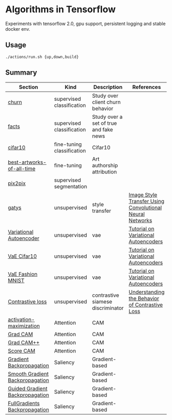 # Algorithms in Tensorflow

Experiments with tensorflow 2.0, gpu support,
persistent logging and stable docker env.

## Usage
```shell
./actions/run.sh {up,down,build}
```

## Summary

| Section | Kind | Description | References |
| --- | --- | --- | --- |
| [churn](notebooks/supervised/classification/churn) | supervised classification | Study over client churn behavior | |
| [facts](notebooks/supervised/classification/facts) | supervised classification | Study over a set of true and fake news | |
| [cifar10](notebooks/supervised/fine-tuning/cifar10) | fine-tuning classification | Cifar10 | |
| [best-artworks-of-all-time](notebooks/supervised/fine-tuning/best-artworks-of-all-time) | fine-tuning | Art authorship attribution | |
| [pix2pix](notebooks/supervised/segmentation/pix2pix.ipynb) | supervised segmentation | | |
| [gatys](notebooks/unsupervised/style-transfer/gatys.ipynb) | unsupervised | style transfer | [Image Style Transfer Using Convolutional Neural Networks](https://www.cv-foundation.org/openaccess/content_cvpr_2016/papers/Gatys_Image_Style_Transfer_CVPR_2016_paper.pdf) |
| [Variational Autoencoder](notebooks/unsupervised/variational-autoencoder/vae.ipynb) | unsupervised | vae | [Tutorial on Variational Autoencoders](https://arxiv.org/pdf/1606.05908.pdf) |
| [VaE Cifar10](notebooks/unsupervised/variational-autoencoder/vae-cifar10.ipynb) | unsupervised | vae | [Tutorial on Variational Autoencoders](https://arxiv.org/pdf/1606.05908.pdf) |
| [VaE Fashion MNIST](notebooks/unsupervised/variational-autoencoder/vae-fashion-mnist.ipynb) | unsupervised | vae | [Tutorial on Variational Autoencoders](https://arxiv.org/pdf/1606.05908.pdf) |
| [Contrastive loss](notebooks/unsupervised/contrastive/contrastive-loss.ipynb) | unsupervised | contrastive siamese discriminator | [Understanding the Behavior of Contrastive Loss](https://arxiv.org/pdf/2012.09740.pdf) |
| [activation-maximization](notebooks/explaining/activation-maximization.ipynb) | Attention | CAM | |
| [Grad CAM](notebooks/explaining/cam-gradcam.ipynb) | Attention | CAM | |
| [Grad CAM++](notebooks/explaining/cam-gradcam++.ipynb) | Attention | CAM | |
| [Score CAM](notebooks/explaining/cam-gradcam-score.ipynb) | Attention | CAM | |
| [Gradient Backpropagation](notebooks/explaining/saliency-gradient-backpropagation.ipynb) | Saliency | Gradient-based | |
| [Smooth Gradient Backpropagation](notebooks/explaining/saliency-gradient-backpropagation-smooth.ipynb) | Saliency | Gradient-based | |
| [Guided Gradient Backpropagation](notebooks/explaining/saliency-gradient-backpropagation-guided.ipynb) | Saliency | Gradient-based | |
| [FullGradients Backpropagation](notebooks/explaining/saliency-gradient-backpropagation-full.ipynb) | Saliency | Gradient-based | |
